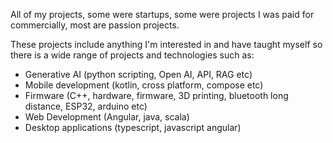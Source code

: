 All of my projects, some were startups, some were projects I was paid for commercially, most are passion projects. 

These projects include anything I'm interested in and have taught myself so there is a wide range of projects and technologies such as: 
- Generative AI (python scripting, Open AI, API, RAG etc)
- Mobile development (kotlin, cross platform, compose etc)
- Firmware (C++, hardware, firmware, 3D printing, bluetooth long distance, ESP32, arduino etc)
- Web Development (Angular, java, scala)
- Desktop applications (typescript, javascript angular)















